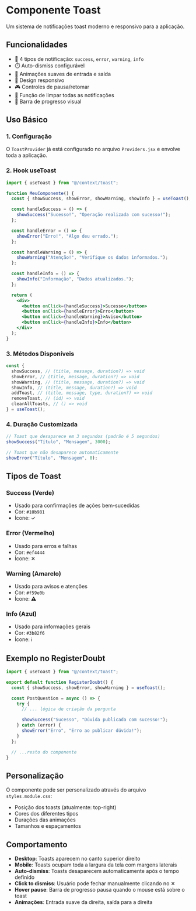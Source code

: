 # Componente Toast

Um sistema de notificações toast moderno e responsivo para a aplicação.

## Funcionalidades

- 🎨 4 tipos de notificação: `success`, `error`, `warning`, `info`
- ⏱️ Auto-dismiss configurável
- 🎯 Animações suaves de entrada e saída
- 📱 Design responsivo
- 🎮 Controles de pausa/retomar
- 🧹 Função de limpar todas as notificações
- 💅 Barra de progresso visual

## Uso Básico

### 1. Configuração

O `ToastProvider` já está configurado no arquivo `Providers.jsx` e envolve toda a aplicação.

### 2. Hook useToast

```jsx
import { useToast } from "@/context/toast";

function MeuComponente() {
  const { showSuccess, showError, showWarning, showInfo } = useToast();

  const handleSuccess = () => {
    showSuccess("Sucesso!", "Operação realizada com sucesso!");
  };

  const handleError = () => {
    showError("Erro!", "Algo deu errado.");
  };

  const handleWarning = () => {
    showWarning("Atenção!", "Verifique os dados informados.");
  };

  const handleInfo = () => {
    showInfo("Informação", "Dados atualizados.");
  };

  return (
    <div>
      <button onClick={handleSuccess}>Sucesso</button>
      <button onClick={handleError}>Erro</button>
      <button onClick={handleWarning}>Aviso</button>
      <button onClick={handleInfo}>Info</button>
    </div>
  );
}
```

### 3. Métodos Disponíveis

```jsx
const {
  showSuccess, // (title, message, duration?) => void
  showError, // (title, message, duration?) => void
  showWarning, // (title, message, duration?) => void
  showInfo, // (title, message, duration?) => void
  addToast, // (title, message, type, duration?) => void
  removeToast, // (id) => void
  clearAllToasts, // () => void
} = useToast();
```

### 4. Duração Customizada

```jsx
// Toast que desaparece em 3 segundos (padrão é 5 segundos)
showSuccess("Título", "Mensagem", 3000);

// Toast que não desaparece automaticamente
showError("Título", "Mensagem", 0);
```

## Tipos de Toast

### Success (Verde)

- Usado para confirmações de ações bem-sucedidas
- Cor: `#10b981`
- Ícone: ✓

### Error (Vermelho)

- Usado para erros e falhas
- Cor: `#ef4444`
- Ícone: ✕

### Warning (Amarelo)

- Usado para avisos e atenções
- Cor: `#f59e0b`
- Ícone: ⚠

### Info (Azul)

- Usado para informações gerais
- Cor: `#3b82f6`
- Ícone: ℹ

## Exemplo no RegisterDoubt

```jsx
import { useToast } from "@/context/toast";

export default function RegisterDoubt() {
  const { showSuccess, showError, showWarning } = useToast();

  const PostQuestion = async () => {
    try {
      // ... lógica de criação da pergunta

      showSuccess("Sucesso", "Dúvida publicada com sucesso!");
    } catch (error) {
      showError("Erro", "Erro ao publicar dúvida!");
    }
  };

  // ...resto do componente
}
```

## Personalização

O componente pode ser personalizado através do arquivo `styles.module.css`:

- Posição dos toasts (atualmente: top-right)
- Cores dos diferentes tipos
- Durações das animações
- Tamanhos e espaçamentos

## Comportamento

- **Desktop**: Toasts aparecem no canto superior direito
- **Mobile**: Toasts ocupam toda a largura da tela com margens laterais
- **Auto-dismiss**: Toasts desaparecem automaticamente após o tempo definido
- **Click to dismiss**: Usuário pode fechar manualmente clicando no ✕
- **Hover pause**: Barra de progresso pausa quando o mouse está sobre o toast
- **Animações**: Entrada suave da direita, saída para a direita
